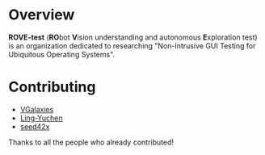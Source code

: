 # Overview

**ROVE-test** (**RO**bot **V**ision understanding and autonomous **E**xploration test) is an organization dedicated to researching "Non-Intrusive GUI Testing for Ubiquitous Operating Systems".

# Contributing

- [VGalaxies](https://github.com/VGalaxies)
- [Ling-Yuchen](https://github.com/Ling-Yuchen)
- [seed42x](https://github.com/seed42x)

Thanks to all the people who already contributed!
